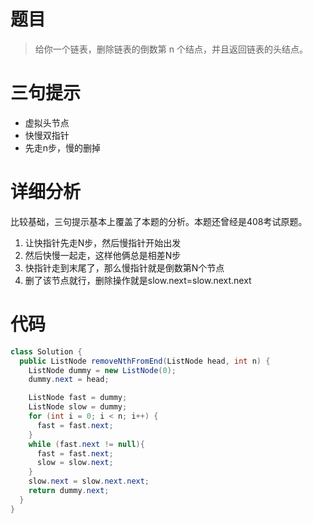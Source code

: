# 题目
> 给你一个链表，删除链表的倒数第 n 个结点，并且返回链表的头结点。

# 三句提示

- 虚拟头节点
- 快慢双指针
- 先走n步，慢的删掉
# 详细分析
比较基础，三句提示基本上覆盖了本题的分析。本题还曾经是408考试原题。

1. 让快指针先走N步，然后慢指针开始出发
2. 然后快慢一起走，这样他俩总是相差N步
3. 快指针走到末尾了，那么慢指针就是倒数第N个节点
4. 删了该节点就行，删除操作就是slow.next=slow.next.next
# 代码
```java
class Solution {
  public ListNode removeNthFromEnd(ListNode head, int n) {
    ListNode dummy = new ListNode(0);
    dummy.next = head;

    ListNode fast = dummy;
    ListNode slow = dummy;
    for (int i = 0; i < n; i++) {
      fast = fast.next;
    }
    while (fast.next != null){
      fast = fast.next;
      slow = slow.next;
    }
    slow.next = slow.next.next;
    return dummy.next;
  }
}
```
